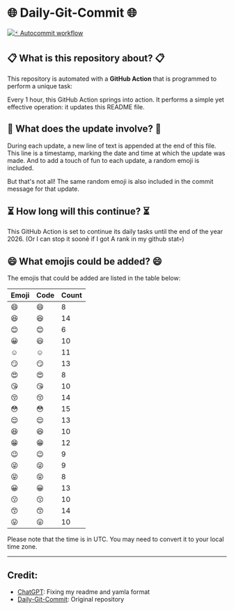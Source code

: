 # 🌐 Daily-Git-Commit 🌐

[![🃏 Autocommit workflow](https://github.com/kleqing/git-auto-commit/actions/workflows/main.yaml/badge.svg?event=check_run)](https://github.com/kleqing/git-auto-commit/actions/workflows/main.yaml)

## 📋 What is this repository about? 📋

This repository is automated with a **GitHub Action** that is programmed to perform a unique task:

Every 1 hour, this GitHub Action springs into action. It performs a simple yet effective operation: it updates this README file.

## 🔄 What does the update involve? 🔄

During each update, a new line of text is appended at the end of this file. This line is a timestamp, marking the date and time at which the update was made. And to add a touch of fun to each update, a random emoji is included.

But that's not all! The same random emoji is also included in the commit message for that update.

## ⏳ How long will this continue? ⏳

This GitHub Action is set to continue its daily tasks until the end of the year 2026. (Or I can stop it soonẻ if I got A rank in my github stat💀)

## 😄 What emojis could be added? 😄

The emojis that could be added are listed in the table below:

| Emoji | Code | Count |
| --- | --- | --- |
| 😄 | :smile: | 8 |
| 😆 | :laughing: | 14 |
| 😊 | :blush: | 6 |
| 😀 | :smiley: | 10 |
| ☺️ | :relaxed: | 11 |
| 😏 | :smirk: | 13 |
| 😍 | :heart_eyes: | 8 |
| 😘 | :kissing_heart: | 10 |
| 😚 | :kissing_closed_eyes: | 14 |
| 😳 | :flushed: | 15 |
| 😌 | :relieved: | 13 |
| 😆 | :satisfied: | 10 |
| 😁 | :grin: | 12 |
| 😉 | :wink: | 9 |
| 😜 | :stuck_out_tongue_winking_eye: | 9 |
| 😝 | :stuck_out_tongue_closed_eyes: | 8 |
| 😀 | :grinning: | 13 |
| 😗 | :kissing: | 10 |
| 😙 | :kissing_smiling_eyes: | 14 |
| 😛 | :stuck_out_tongue: | 10 |

Please note that the time is in UTC. You may need to convert it to your local time zone.

---

## Credit:

- [ChatGPT](chatgpt.com): Fixing my readme and yamla format
- [Daily-Git-Commit](https://github.com/diegomarty/daily-git-commit): Original repository

